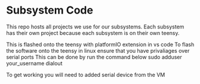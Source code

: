 # Subsystem Code
This repo hosts all projects we use for our subsystems.
Each subsystem has their own project because each subsystem is on their own teensy.

This is flashed onto the teensy with platformIO extension in vs code
To flash the software onto the teensy in linux ensure that you have privaliages over serial ports
This can be done by run the command below
sudo adduser your_username dialout

To get working you will need to added serial device from the VM